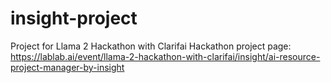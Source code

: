 # insight-project
Project for Llama 2 Hackathon with Clarifai
Hackathon project page: https://lablab.ai/event/llama-2-hackathon-with-clarifai/insight/ai-resource-project-manager-by-insight
